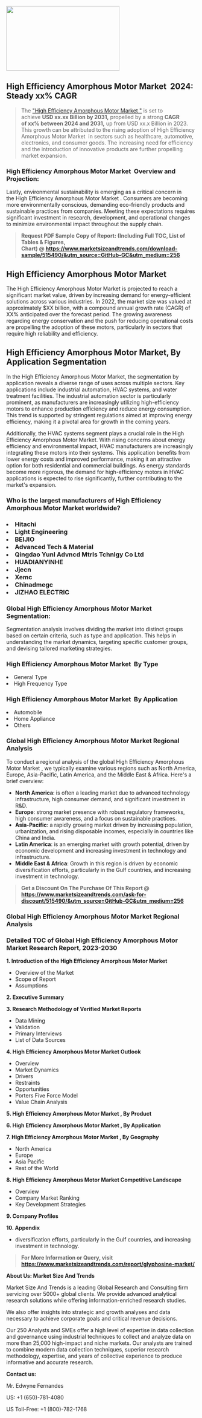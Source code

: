 <p><img class="alignnone size-medium wp-image-20088" src="https://ffe5etoiles.com/wp-content/uploads/2024/12/MST1-300x171.png" alt="" width="300" height="171" /></p><h2 id="ember46" class="ember-view reader-text-block__heading-2">High Efficiency Amorphous Motor Market &nbsp;2024: Steady&nbsp;xx% CAGR</h2><blockquote id="ember47" class="ember-view reader-text-block__blockquote">The&nbsp;<a class="app-aware-link " href="https://www.marketsizeandtrends.com/download-sample/515490/&utm_source=GitHub-GC&utm_medium=256" target="_blank" data-test-app-aware-link="">"High Efficiency Amorphous Motor Market "</a>&nbsp;is set to achieve&nbsp;<strong>USD&nbsp;xx.xx&nbsp;Billion by 2031,</strong>&nbsp;propelled by a strong&nbsp;<strong>CAGR of&nbsp;xx% between 2024 and 2031,</strong>&nbsp;up from USD xx.x Billion in 2023. This growth can be attributed to the rising adoption of&nbsp;High Efficiency Amorphous Motor Market &nbsp;in sectors such as healthcare, automotive, electronics, and consumer goods. The increasing need for efficiency and the introduction of innovative products are further propelling market expansion.</blockquote><h3 id="ember48" class="ember-view reader-text-block__heading-3">High Efficiency Amorphous Motor Market &nbsp;Overview and Projection:</h3><p id="ember49" class="ember-view reader-text-block__paragraph">Lastly, environmental sustainability is emerging as a critical concern in the&nbsp;High Efficiency Amorphous Motor Market . Consumers are becoming more environmentally conscious, demanding eco-friendly products and sustainable practices from companies. Meeting these expectations requires significant investment in research, development, and operational changes to minimize environmental impact throughout the supply chain.</p><blockquote id="ember50" class="ember-view reader-text-block__blockquote"><strong>Request PDF Sample Copy of Report: (Including Full TOC, List of Tables &amp; Figures, Chart)&nbsp;@&nbsp;<strong><a href="https://www.marketsizeandtrends.com/download-sample/515490/&utm_source=GitHub-GC&utm_medium=256" target="_blank">https://www.marketsizeandtrends.com/download-sample/515490/&utm_source=GitHub-GC&utm_medium=256</a></strong></strong></blockquote><h3 class=""> <h2>High Efficiency Amorphous Motor Market</h2><p>The High Efficiency Amorphous Motor Market is projected to reach a significant market value, driven by increasing demand for energy-efficient solutions across various industries. In 2022, the market size was valued at approximately $XX billion, with a compound annual growth rate (CAGR) of XX% anticipated over the forecast period. The growing awareness regarding energy conservation and the push for reducing operational costs are propelling the adoption of these motors, particularly in sectors that require high reliability and efficiency.</p><h2>High Efficiency Amorphous Motor Market, By Application Segmentation</h2><p>In the High Efficiency Amorphous Motor Market, the segmentation by application reveals a diverse range of uses across multiple sectors. Key applications include industrial automation, HVAC systems, and water treatment facilities. The industrial automation sector is particularly prominent, as manufacturers are increasingly utilizing high-efficiency motors to enhance production efficiency and reduce energy consumption. This trend is supported by stringent regulations aimed at improving energy efficiency, making it a pivotal area for growth in the coming years.</p><p>Additionally, the HVAC systems segment plays a crucial role in the High Efficiency Amorphous Motor Market. With rising concerns about energy efficiency and environmental impact, HVAC manufacturers are increasingly integrating these motors into their systems. This application benefits from lower energy costs and improved performance, making it an attractive option for both residential and commercial buildings. As energy standards become more rigorous, the demand for high-efficiency motors in HVAC applications is expected to rise significantly, further contributing to the market's expansion.</p></h3><h3 id="" class="">Who is the largest manufacturers of&nbsp;High Efficiency Amorphous Motor Market worldwide?</h3><h3 class=""></Li><Li>Hitachi</Li><Li> Light Engineering</Li><Li> BEIJIO</Li><Li> Advanced Tech & Material</Li><Li> Qingdao Yunl Advncd Mtrls Tchnlgy Co Ltd</Li><Li> HUADIANYINHE</Li><Li> Jjecn</Li><Li> Xemc</Li><Li> Chinadmegc</Li><Li> JIZHAO ELECTRIC</h3><h3 id="ember53" class="ember-view reader-text-block__heading-3">Global&nbsp;High Efficiency Amorphous Motor Market Segmentation:</h3><p id="ember54" class="ember-view reader-text-block__paragraph">Segmentation analysis involves dividing the market into distinct groups based on certain criteria, such as type and application. This helps in understanding the market dynamics, targeting specific customer groups, and devising tailored marketing strategies.</p><h3 id="" class="">High Efficiency Amorphous Motor Market &nbsp;By Type</h3><p></Li><Li>General Type</Li><Li> High Frequency Type</p><h3 id="" class="">High Efficiency Amorphous Motor Market &nbsp;By Application</h3><p class=""></Li><Li>Automobile</Li><Li> Home Appliance</Li><Li> Others</p><h3 id="ember62" class="ember-view reader-text-block__heading-3">Global High Efficiency Amorphous Motor Market Regional Analysis</h3><p id="ember63" class="ember-view reader-text-block__paragraph">To conduct a regional analysis of the global High Efficiency Amorphous Motor Market , we typically examine various regions such as North America, Europe, Asia-Pacific, Latin America, and the Middle East &amp; Africa. Here's a brief overview:</p><ul><li><strong>North America</strong>: is often a leading market due to advanced technology infrastructure, high consumer demand, and significant investment in R&amp;D.</li><li><strong>Europe</strong>: strong market presence with robust regulatory frameworks, high consumer awareness, and a focus on sustainable practices.</li><li><strong>Asia-Pacific</strong>: a rapidly growing market driven by increasing population, urbanization, and rising disposable incomes, especially in countries like China and India.</li><li><strong>Latin America</strong>: is an emerging market with growth potential, driven by economic development and increasing investment in technology and infrastructure.</li><li><strong>Middle East &amp; Africa</strong>: Growth in this region is driven by economic diversification efforts, particularly in the Gulf countries, and increasing investment in technology.</li></ul><blockquote id="ember61" class="ember-view reader-text-block__blockquote"><strong>Get a Discount On The Purchase Of This Report @ <strong><a href="https://html-cleaner.com/" target="">https://www.marketsizeandtrends.com/ask-for-discount/515490/&utm_source=GitHub-GC&utm_medium=256</a></strong></strong></blockquote><h3 id="ember62" class="ember-view reader-text-block__heading-3">Global High Efficiency Amorphous Motor Market Regional Analysis</h3><h3 id="" class="">Detailed TOC of Global High Efficiency Amorphous Motor Market Research Report, 2023-2030</h3><p id="" class=""><strong>1. Introduction of the High Efficiency Amorphous Motor Market </strong></p><ul><li>Overview of the Market</li><li>Scope of Report</li><li>Assumptions</li></ul><p id="" class=""><strong>2. Executive Summary</strong></p><p id="" class=""><strong>3. Research Methodology of Verified Market Reports</strong></p><ul><li>Data Mining</li><li>Validation</li><li>Primary Interviews</li><li>List of Data Sources</li></ul><p id="" class=""><strong>4. High Efficiency Amorphous Motor Market Outlook</strong></p><ul><li>Overview</li><li>Market Dynamics</li><li>Drivers</li><li>Restraints</li><li>Opportunities</li><li>Porters Five Force Model</li><li>Value Chain Analysis</li></ul><p id="" class=""><strong>5. High Efficiency Amorphous Motor Market , By Product</strong></p><p id="" class=""><strong>6. High Efficiency Amorphous Motor Market , By Application</strong></p><p id="" class=""><strong>7. High Efficiency Amorphous Motor Market , By Geography</strong></p><ul><li>North America</li><li>Europe</li><li>Asia Pacific</li><li>Rest of the World</li></ul><p id="" class=""><strong>8. High Efficiency Amorphous Motor Market Competitive Landscape</strong></p><ul><li>Overview</li><li>Company Market Ranking</li><li>Key Development Strategies</li></ul><p id="" class=""><strong>9. Company Profiles</strong></p><p id="" class=""><strong>10. Appendix</strong></p><ul><li>diversification efforts, particularly in the Gulf countries, and increasing investment in technology.</li></ul><blockquote id="ember65" class="ember-view reader-text-block__blockquote"><strong>For More Information or Query, visit <strong><strong><a href="https://html-cleaner.com/" target="">https://www.marketsizeandtrends.com/report/glyphosine-market/</a></strong></strong></strong></blockquote><p id="" class=""><strong>About Us: Market Size And Trends</strong></p><p id="" class="">Market Size And Trends is a leading Global Research and Consulting firm servicing over 5000+ global clients. We provide advanced analytical research solutions while offering information-enriched research studies.</p><p id="" class="">We also offer insights into strategic and growth analyses and data necessary to achieve corporate goals and critical revenue decisions.</p><p id="" class="">Our 250 Analysts and SMEs offer a high level of expertise in data collection and governance using industrial techniques to collect and analyze data on more than 25,000 high-impact and niche markets. Our analysts are trained to combine modern data collection techniques, superior research methodology, expertise, and years of collective experience to produce informative and accurate research.</p><p id="" class=""><strong>Contact us:</strong></p><p id="" class="">Mr. Edwyne Fernandes</p><p id="" class="">US: +1 (650)-781-4080</p><p id="" class="">US Toll-Free: +1 (800)-782-1768</p>
